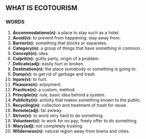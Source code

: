 ## WHAT IS ECOTOURISM

### WORDS 
1. **Accommodations(n):** a place to stay such as a hotel.
2. **Avoid(v):** to prevent from happening; stay away from.
3. **Barrier(n):** something that blocks or separates.
4. **Category(n):** a group of things that have something in common.
5. **Concept(n):** idea.
6. **Culprit(n):** guilty party, origin of a problem.
7. **Delicate(adj):** easily hurt or broken. 
8. **Destination(n):** the place somebody or something is going to.
9. **Dump(v):** to get rid of garbage and trash.
10. **Injure(v):** to hurt.
11. **Pleasure(n):** enjoyment.
12. **Practice(n):** a custom, method.
13. **Principle(n):** rule, basic idea behind a system.
14. **Publicity(n):** activity that makes something known to the public.
15. **Recycling(n):** collection and treatment of trash for reuse.
16. **Remote(adj):** far awway.
17. **Strive(v):** to word very hard to do something.
18. **Volunteer(v):** to work for no pay; freely offer to do something.
19. **Wary(adj):** not completely trusting.
20. **Wilderness(n):** natural region away from towns and cities.